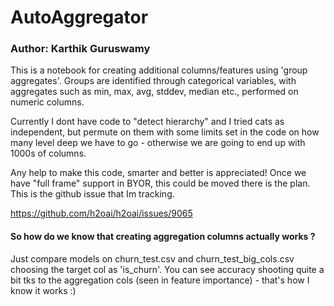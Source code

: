 # AutoAggregator
### Author: Karthik Guruswamy

This is a notebook for creating additional columns/features using 'group aggregates'. Groups are identified through categorical variables, with aggregates such as min, max, avg, stddev, median etc., performed on numeric columns. 

Currently I dont have code to "detect hierarchy" and I tried cats as independent, but permute on them with some limits set in the code on how many level deep we have to go - otherwise we are going to end up with 1000s of columns.

Any help to make this code, smarter and better is appreciated! Once we have "full frame" support in BYOR, this could be moved there is the plan. This is the github issue that Im tracking.

https://github.com/h2oai/h2oai/issues/9065

#### So how do we know that creating aggregation columns actually works ?

Just compare models on churn_test.csv and churn_test_big_cols.csv choosing the target col as 'is_churn'. You can see accuracy shooting quite a bit tks to the aggregation cols (seen in feature importance) - that's how I know it works :)

